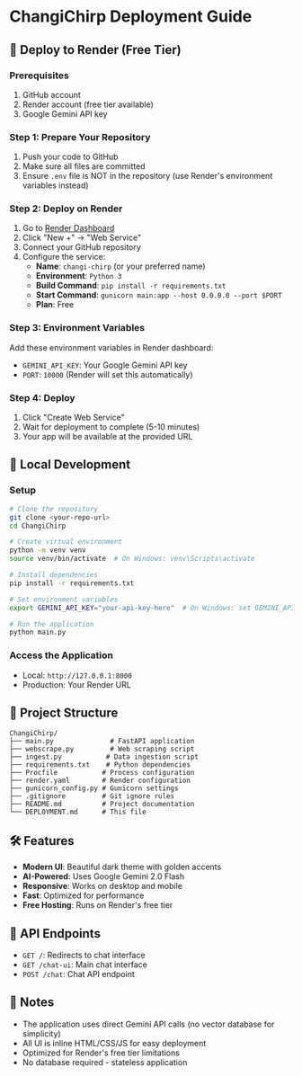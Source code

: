 # ChangiChirp Deployment Guide

## 🚀 Deploy to Render (Free Tier)

### Prerequisites
1. GitHub account
2. Render account (free tier available)
3. Google Gemini API key

### Step 1: Prepare Your Repository
1. Push your code to GitHub
2. Make sure all files are committed
3. Ensure `.env` file is NOT in the repository (use Render's environment variables instead)

### Step 2: Deploy on Render
1. Go to [Render Dashboard](https://dashboard.render.com/)
2. Click "New +" → "Web Service"
3. Connect your GitHub repository
4. Configure the service:
   - **Name**: `changi-chirp` (or your preferred name)
   - **Environment**: `Python 3`
   - **Build Command**: `pip install -r requirements.txt`
   - **Start Command**: `gunicorn main:app --host 0.0.0.0 --port $PORT`
   - **Plan**: Free

### Step 3: Environment Variables
Add these environment variables in Render dashboard:
- `GEMINI_API_KEY`: Your Google Gemini API key
- `PORT`: `10000` (Render will set this automatically)

### Step 4: Deploy
1. Click "Create Web Service"
2. Wait for deployment to complete (5-10 minutes)
3. Your app will be available at the provided URL

## 🔧 Local Development

### Setup
```bash
# Clone the repository
git clone <your-repo-url>
cd ChangiChirp

# Create virtual environment
python -m venv venv
source venv/bin/activate  # On Windows: venv\Scripts\activate

# Install dependencies
pip install -r requirements.txt

# Set environment variables
export GEMINI_API_KEY="your-api-key-here"  # On Windows: set GEMINI_API_KEY=your-api-key-here

# Run the application
python main.py
```

### Access the Application
- Local: `http://127.0.0.1:8000`
- Production: Your Render URL

## 📁 Project Structure
```
ChangiChirp/
├── main.py              # FastAPI application
├── webscrape.py         # Web scraping script
├── ingest.py           # Data ingestion script
├── requirements.txt    # Python dependencies
├── Procfile           # Process configuration
├── render.yaml        # Render configuration
├── gunicorn_config.py # Gunicorn settings
├── .gitignore         # Git ignore rules
├── README.md          # Project documentation
└── DEPLOYMENT.md      # This file
```

## 🛠️ Features
- **Modern UI**: Beautiful dark theme with golden accents
- **AI-Powered**: Uses Google Gemini 2.0 Flash
- **Responsive**: Works on desktop and mobile
- **Fast**: Optimized for performance
- **Free Hosting**: Runs on Render's free tier

## 🔑 API Endpoints
- `GET /`: Redirects to chat interface
- `GET /chat-ui`: Main chat interface
- `POST /chat`: Chat API endpoint

## 📝 Notes
- The application uses direct Gemini API calls (no vector database for simplicity)
- All UI is inline HTML/CSS/JS for easy deployment
- Optimized for Render's free tier limitations
- No database required - stateless application
